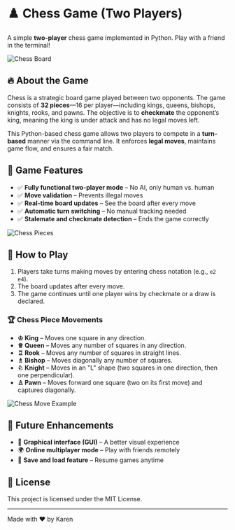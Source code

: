 # ♟️ Chess Game (Two Players)  

A simple **two-player** chess game implemented in Python. Play with a friend in the terminal!  

![Chess Board](https://upload.wikimedia.org/wikipedia/commons/thumb/2/20/Chess_Setup.svg/800px-Chess_Setup.svg.png)  

## 🔥 About the Game  

Chess is a strategic board game played between two opponents. The game consists of **32 pieces**—16 per player—including kings, queens, bishops, knights, rooks, and pawns. The objective is to **checkmate** the opponent’s king, meaning the king is under attack and has no legal moves left.  

This Python-based chess game allows two players to compete in a **turn-based** manner via the command line. It enforces **legal moves**, maintains game flow, and ensures a fair match.  

## 🎯 Game Features  

- ✅ **Fully functional two-player mode** – No AI, only human vs. human  
- ✅ **Move validation** – Prevents illegal moves  
- ✅ **Real-time board updates** – See the board after every move  
- ✅ **Automatic turn switching** – No manual tracking needed  
- ✅ **Stalemate and checkmate detection** – Ends the game correctly  

![Chess Pieces](https://upload.wikimedia.org/wikipedia/commons/thumb/1/1f/Chess_Pieces_Sprite.svg/1024px-Chess_Pieces_Sprite.svg.png)  

## 🚀 How to Play  

1. Players take turns making moves by entering chess notation (e.g., `e2 e4`).  
2. The board updates after every move.  
3. The game continues until one player wins by checkmate or a draw is declared.  

### 🏆 Chess Piece Movements  

- **♔ King** – Moves one square in any direction.  
- **♕ Queen** – Moves any number of squares in any direction.  
- **♖ Rook** – Moves any number of squares in straight lines.  
- **♗ Bishop** – Moves diagonally any number of squares.  
- **♘ Knight** – Moves in an "L" shape (two squares in one direction, then one perpendicular).  
- **♙ Pawn** – Moves forward one square (two on its first move) and captures diagonally.  

![Chess Move Example](https://upload.wikimedia.org/wikipedia/commons/thumb/7/7b/Chess_Movement_Knight.gif/220px-Chess_Movement_Knight.gif)  

## 🔮 Future Enhancements  

- 🎨 **Graphical interface (GUI)** – A better visual experience  
- 🌍 **Online multiplayer mode** – Play with friends remotely  
- 💾 **Save and load feature** – Resume games anytime  

## 📜 License  

This project is licensed under the MIT License.  

---

Made with ❤️ by Karen
